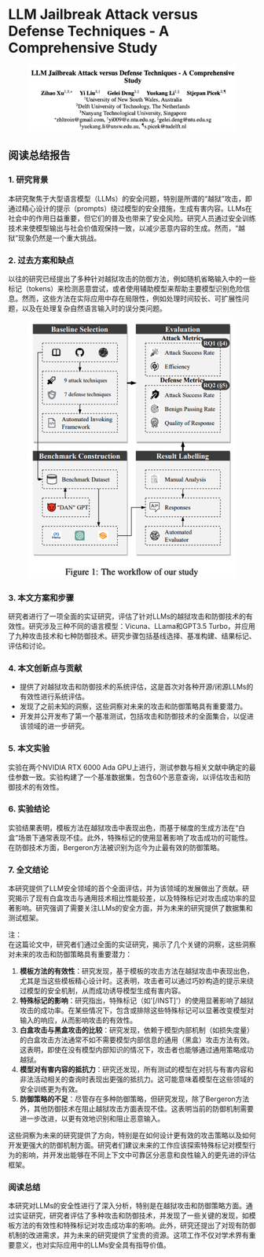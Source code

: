 # LLM Jailbreak Attack versus Defense Techniques - A Comprehensive Study

<figure><img src="../.gitbook/assets/image (5) (1) (1) (1) (1) (1) (1) (1) (1) (1) (1) (1) (1) (1) (1) (1) (1) (1) (1) (1) (1) (1).png" alt=""><figcaption></figcaption></figure>

## 阅读总结报告

### 1. 研究背景

本研究聚焦于大型语言模型（LLMs）的安全问题，特别是所谓的“越狱”攻击，即通过精心设计的提示（prompts）绕过模型的安全措施，生成有害内容。LLMs在社会中的作用日益重要，但它们的普及也带来了安全风险。研究人员通过安全训练技术来使模型输出与社会价值观保持一致，以减少恶意内容的生成。然而，“越狱”现象仍然是一个重大挑战。

### 2. 过去方案和缺点

以往的研究已经提出了多种针对越狱攻击的防御方法，例如随机省略输入中的一些标记（tokens）来检测恶意尝试，或者使用辅助模型来帮助主要模型识别危险信息。然而，这些方法在实际应用中存在局限性，例如处理时间较长、可扩展性问题，以及在处理复杂自然语言输入时的误分类问题。

<figure><img src="../.gitbook/assets/image (6) (1) (1) (1) (1) (1) (1) (1) (1) (1) (1) (1) (1) (1) (1) (1) (1) (1) (1) (1) (1).png" alt=""><figcaption></figcaption></figure>

### 3. 本文方案和步骤

研究者进行了一项全面的实证研究，评估了针对LLMs的越狱攻击和防御技术的有效性。研究涉及三种不同的语言模型：Vicuna、LLama和GPT3.5 Turbo，并应用了九种攻击技术和七种防御技术。研究步骤包括基线选择、基准构建、结果标记、评估和讨论。

### 4. 本文创新点与贡献

* 提供了对越狱攻击和防御技术的系统评估，这是首次对各种开源/闭源LLMs的有效性进行系统评估。
* 发现了之前未知的洞察，这些洞察对未来的攻击和防御策略具有重要潜力。
* 开发并公开发布了第一个基准测试，包括攻击和防御技术的全面集合，以促进该领域的进一步研究。

### 5. 本文实验

实验在两个NVIDIA RTX 6000 Ada GPU上进行，测试参数与相关文献中确定的最佳参数一致。实验构建了一个基准数据集，包含60个恶意查询，以评估攻击和防御技术的有效性。

### 6. 实验结论

实验结果表明，模板方法在越狱攻击中表现出色，而基于梯度的生成方法在“白盒”场景下通常表现不佳。此外，特殊标记的使用显著影响了攻击成功的可能性。在防御技术方面，Bergeron方法被识别为迄今为止最有效的防御策略。

### 7. 全文结论

本研究提供了LLM安全领域的首个全面评估，并为该领域的发展做出了贡献。研究揭示了现有白盒攻击与通用技术相比性能较差，以及特殊标记对攻击成功率的显著影响。研究强调了需要关注LLMs的安全方面，并为未来的研究提供了数据集和测试框架。



注：\
在这篇论文中，研究者们通过全面的实证研究，揭示了几个关键的洞察，这些洞察对未来的攻击和防御策略具有重要潜力：

1. **模板方法的有效性**：研究发现，基于模板的攻击方法在越狱攻击中表现出色，尤其是当这些模板精心设计时。这表明，攻击者可以通过巧妙构造的提示来绕过模型的安全机制，从而成功诱导模型生成有害内容。
2. **特殊标记的影响**：研究指出，特殊标记（如'\[/INST]'）的使用显著影响了越狱攻击的成功率。在某些情况下，包含或排除这些特殊标记可以显著改变模型对输入的响应，从而影响攻击的有效性。
3. **白盒攻击与黑盒攻击的比较**：研究发现，依赖于模型内部机制（如损失度量）的白盒攻击方法通常不如不需要模型内部信息的通用（黑盒）攻击方法有效。这表明，即使在没有模型内部知识的情况下，攻击者也能够通过通用策略成功越狱。
4. **模型对有害内容的抵抗力**：研究还发现，所有测试的模型在对抗与有害内容和非法活动相关的查询时表现出更强的抵抗力。这可能意味着模型在这些领域的安全训练更为有效。
5. **防御策略的不足**：尽管存在多种防御策略，但研究发现，除了Bergeron方法外，其他防御技术在阻止越狱攻击方面表现不佳。这表明当前的防御机制需要进一步改进，以更有效地识别和阻止恶意输入。

这些洞察为未来的研究提供了方向，特别是在如何设计更有效的攻击策略以及如何开发更强大的防御机制方面。研究者们建议未来的工作应该探索特殊标记对模型行为的影响，并开发出能够在不同上下文中可靠区分恶意和良性输入的更先进的评估框架。





### 阅读总结

本研究对LLMs的安全性进行了深入分析，特别是在越狱攻击和防御策略方面。通过实证研究，研究者评估了多种攻击和防御技术，并发现了一些关键的发现，如模板方法的有效性和特殊标记对攻击成功率的影响。此外，研究还提出了对现有防御机制的改进需求，并为未来的研究提供了宝贵的资源。这项工作不仅对学术界有重要意义，也对实际应用中的LLMs安全具有指导价值。
